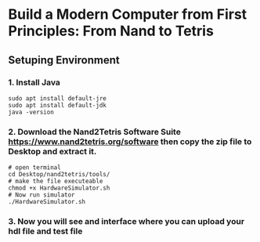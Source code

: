# Build a Modern Computer from First Principles: From Nand to Tetris

## Setuping Environment
### 1. Install Java 
```
sudo apt install default-jre
sudo apt install default-jdk
java -version
```
### 2. Download the Nand2Tetris Software Suite https://www.nand2tetris.org/software then copy the zip file to Desktop and extract it. 
````
# open terminal 
cd Desktop/nand2tetris/tools/
# make the file executeable
chmod +x HardwareSimulator.sh
# Now run simulator
./HardwareSimulator.sh
````
### 3. Now you will see and interface where you can upload your hdl file and test file 
